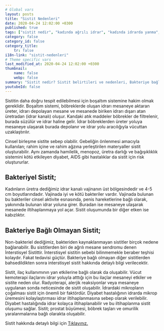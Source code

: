 ```yaml
---
# Global vars
layout: posts
title: "Sistit Nedenleri"
date: 2020-04-24 12:02:00 +0300
published: true
tags: ["sistit nedir", "kadında ağrılı idrar", "kadında idrarda yanma", "sistit belirti", "sistit nedeni", "bakteriyel sistit", "bakteriye bağlı olmayan sistit", "sistit teşhis", "sistit tedavi", "sistit çözüm", "İnterstisyel Sistit Teşhis", "İnterstisyel Sistit Tedavi", "İnterstisyel Sistit" , "sistit", "sistit ilaç", "mesane iltihabı", "kronik sistit", "mesane iltihabı tedavi", "mesane iltihabı çözüm" ]
category: false
category_id: false
category_title:
    tr: false
i18n-link: "sistit-nedenleri"
# Theme specific vars
last_modified_at: 2020-04-24 12:02:00 +0300
thumbnail:
    name: false
    webp: false
summary: "Sistit nedir? Sistit belirtileri ve nedenleri, Bakteriye bağlı olan sistit, Bakteriye bağlı olmayan sistit, Sistit teşhisi ve tedavisi, İnterstisyel Sistitin Teşhis ve Tedavisi."
youtubeId: false
---
```






Sistitin daha doğru tespit edilebilmesi için boşaltım sistemine hakim olmak gereklidir. Boşaltım sistemi, böbreklerde oluşan idrarı mesaneye aktaran üreter, idrarı depolayan mesane ve mesanede biriken idrarı dışarı atan üretradan (idrar kanalı) oluşur. Kandaki atık maddeler böbrekler de filtrelenir, burada süzülür ve idrar haline gelir. İdrar böbreklerden üreter yoluya mesaneye ulaşarak burada depolanır ve idrar yolu aracılığıyla vücuttan uzaklaştırılır.

Cinsel birleşme sistite sebep olabilir. Gebeliğin önlenmesi amacıyla kullanılan; rahim içine ve rahim ağzına yerleştirilen materyaller sistit oluşturabilir. Aynı zamanda hamilelik, menopoz, üretra darlığı ve bağışıklıklık sistemini kötü etkileyen diyabet, AIDS gibi hastalıklar da sistit için risk oluştururlar.

## Bakteriyel Sistit;

Kadınların üretra dediğimiz idrar kanalı vajinanın üst bölgesindedir ve 4-5 cm boyutlarındadır. Vajinada iyi ve kötü bakteriler vardır. Vajinada bulunan bu bakteriler cinsel aktivite esnasında, penis hareketlerine bağlı olarak, yakınında bulunan idrar yoluna girer. Buradan ise mesaneye ulaşarak mesanede iltihaplanmaya yol açar. Sistit oluşumunda bir diğer etken ise kabızlıktır.


## Bakteriye Bağlı Olmayan Sistit;

Non-bakteriel dediğimiz, bakteriden kaynaklanmayan sistitler birçok nedene bağlanabilir. Bu sistitlerden biri de ağrılı mesane sendromu denen İnterstisyel Sistittir. İnterstisyel sistitin sebebi bilinmemekle beraber teşhisi kolaydır. Fakat tedavisi güçtür. Bakteriye bağlı olmayan diğer sistitlerden bahsedildikten sonra interstisyel sistit hakkında detaylı bilgi verilecektir.

Sistit, ilaç kullanımının yan etkilerine bağlı olarak da oluşabilir. Vücut kemoterapi ilaçlarını idrar yoluyla atttığı için bu ilaçlar mesaneyi etkiler ve sistite neden olur. Radyoterapi, alerjik reaksiyonlar veya mesaneye uygulanan sonda neticesinde de sistit oluşabilir. İdrardaki mikropların çoğalması sistit için önemli bir faktördür. Diyabet hastalığının idrarda mikrop üremesini kolaylaştırması idrar iltihaplanmasına sebep olarak verilebilir.  Diyabet hastalığında idrar kolayca iltihaplanabilir ve bu iltihaplanma sistit oluşumu sağlar. Sistit; prostat büyümesi, böbrek taşları ve omurilik yaralanmalarına bağlı olarakta oluşabilir.


Sistit hakkında detaylı bilgi için [Tıklayınız.](https://www.onoluroloji.com/sistit)
